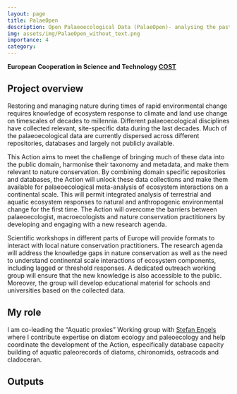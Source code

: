 ```yaml
---
layout: page
title: PalaeOpen
description: Open Palaeoecological Data (PalaeOpen)- analysing the past building foresight
img: assets/img/PalaeOpen_without_text.png
importance: 4
category: 
---
```


**European Cooperation in Science and Technology [COST](https://www.cost.eu/actions/CA23116/)**

## Project overview
Restoring and managing nature during times of rapid environmental change requires knowledge of ecosystem response to climate and land use change on timescales of decades to millennia. Different palaeoecological disciplines have collected relevant, site-specific data during the last decades. Much of the palaeoecological data are currently dispersed across different repositories, databases and largely not publicly available.

This Action aims to meet the challenge of bringing much of these data into the public domain, harmonise their taxonomy and metadata, and make them relevant to nature conservation. By combining domain specific repositories and databases, the Action will unlock these data collections and make them available for palaeoecological meta-analysis of ecosystem interactions on a continental scale. This will permit integrated analysis of terrestrial and aquatic ecosystem responses to natural and anthropogenic environmental change for the first time. The Action will overcome the barriers between palaeoecologist, macroecologists and nature conservation practitioners by developing and engaging with a new research agenda.

Scientific workshops in different parts of Europe will provide formats to interact with local nature conservation practitioners. The research agenda will address the knowledge gaps in nature conservation as well as the need to understand continental scale interactions of ecosystem components, including lagged or threshold responses. A dedicated outreach working group will ensure that the new knowledge is also accessible to the public. Moreover, the group will develop educational material for schools and universities based on the collected data.

## My role
I am co-leading the “Aquatic proxies” Working group with [Stefan Engels](https://pure.royalholloway.ac.uk/en/persons/stefan-engels) where I contribute expertise on diatom ecology and paleoecology and help coordinate the development of the Action, especifically database capacity building of aquatic paleorecords of diatoms, chironomids, ostracods and cladoceran.

## Outputs





